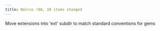 ```yaml
---
title: Walrus r88, 10 items changed
---
```


Move extensions into 'ext' subdir to match standard conventions for gems

